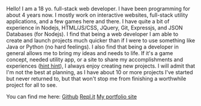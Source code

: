 Hello! I am a 18 yo. full-stack web developer. I have been programming for about 4 years now. I mostly work on interactive websites, full-stack utility applications, and a few games here and there. I have quite a bit of experience in Nodejs, HTML/JS/CSS, JQuery, Git, Expressjs, and JSON Databases (for Nodejs). I find that being a web developer I am able to create and launch projects much quicker than if I were to use something like Java or Python (no hard feelings). I also find that being a developer in general allows me to bring my ideas and needs to life. If it's a game concept, needed utility app, or a site to share my accomplishments and experiences ([hint hint](https://blog.vandesm14.ml)), I always enjoy creating new projects. I will admit that I'm not the best at planning, as I have about 10 or more projects I've started but never returned to, but that won't stop me from finishing a worthwhile project for all to see.

You can find me here:
[Github](https://github.com/Vandesm14)
[Repl.it](https://repl.it/@Vandesm14)
[My portfolio site](https://vandesm14.repl.co)